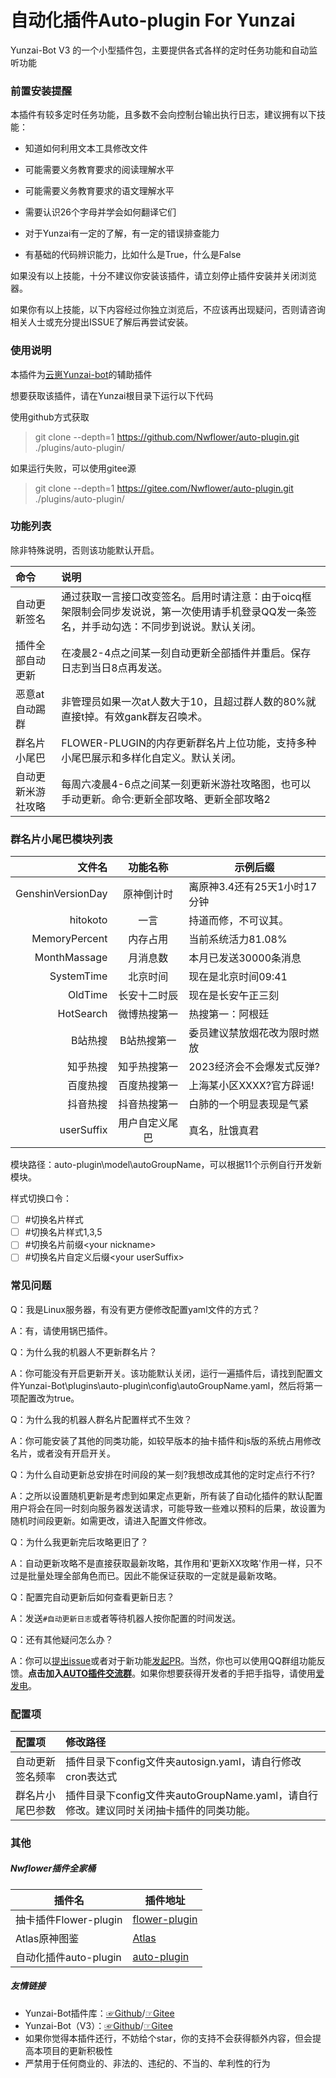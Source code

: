 # 自动化插件Auto-plugin For Yunzai

Yunzai-Bot V3 的一个小型插件包，主要提供各式各样的定时任务功能和自动监听功能

### 前置安装提醒

本插件有较多定时任务功能，且多数不会向控制台输出执行日志，建议拥有以下技能：

* 知道如何利用文本工具修改文件

* 可能需要义务教育要求的阅读理解水平
* 可能需要义务教育要求的语文理解水平
* 需要认识26个字母并学会如何翻译它们
* 对于Yunzai有一定的了解，有一定的错误排查能力
* 有基础的代码辨识能力，比如什么是True，什么是False

如果没有以上技能，十分不建议你安装该插件，请立刻停止插件安装并关闭浏览器。

如果你有以上技能，以下内容经过你独立浏览后，不应该再出现疑问，否则请咨询相关人士或充分提出ISSUE了解后再尝试安装。

### 使用说明

本插件为[云崽Yunzai-bot](https://gitee.com/Le-niao/Yunzai-Bot)的辅助插件

想要获取该插件，请在Yunzai根目录下运行以下代码

使用github方式获取

> git clone --depth=1 https://github.com/Nwflower/auto-plugin.git ./plugins/auto-plugin/

如果运行失败，可以使用gitee源
> git clone --depth=1 https://gitee.com/Nwflower/auto-plugin.git ./plugins/auto-plugin/

### 功能列表

除非特殊说明，否则该功能默认开启。

| 命令               | 说明                                                         |
| :----------------- | :----------------------------------------------------------- |
| 自动更新签名       | 通过获取一言接口改变签名。启用时请注意：由于oicq框架限制会同步发说说，第一次使用请手机登录QQ发一条签名，并手动勾选：不同步到说说。默认关闭。 |
| 插件全部自动更新   | 在凌晨2-4点之间某一刻自动更新全部插件并重启。保存日志到当日8点再发送。 |
| 恶意at自动踢群     | 非管理员如果一次at人数大于10，且超过群人数的80%就直接t掉。有效gank群友召唤术。 |
| 群名片小尾巴       | FLOWER-PLUGIN的内存更新群名片上位功能，支持多种小尾巴展示和多样化自定义。默认关闭。 |
| 自动更新米游社攻略 | 每周六凌晨4-6点之间某一刻更新米游社攻略图，也可以手动更新。命令:更新全部攻略、更新全部攻略2 |

### 群名片小尾巴模块列表

|            文件名 |   功能名称   | 示例后缀                      |
| ----------------: | :----------: | ----------------------------- |
| GenshinVersionDay |  原神倒计时  | 离原神3.4还有25天1小时17分钟  |
|          hitokoto |     一言     | 持道而修，不可议其。          |
|     MemoryPercent |   内存占用   | 当前系统活力81.08%            |
|      MonthMassage |   月消息数   | 本月已发送30000条消息         |
|        SystemTime |   北京时间   | 现在是北京时间09:41           |
|           OldTime | 长安十二时辰 | 现在是长安午正三刻            |
|         HotSearch | 微博热搜第一 | 热搜第一：阿根廷              |
|           B站热搜 | B站热搜第一  | 委员建议禁放烟花改为限时燃放  |
|          知乎热搜 | 知乎热搜第一 | 2023经济会不会爆发式反弹?     |
|          百度热搜 | 百度热搜第一 | 上海某小区XXXX?官方辟谣! |
|          抖音热搜 | 抖音热搜第一 | 白肺的一个明显表现是气紧      |
|       userSuffix | 用户自定义尾巴 | 真名，肚饿真君              |

模块路径：auto-plugin\model\autoGroupName，可以根据11个示例自行开发新模块。

样式切换口令：

- [ ] #切换名片样式
- [ ] #切换名片样式1,3,5
- [ ] #切换名片前缀\<your nickname\>
- [ ] #切换名片自定义后缀\<your userSuffix\>

### 常见问题

Q：我是Linux服务器，有没有更方便修改配置yaml文件的方式？

A：有，请使用锅巴插件。

Q：为什么我的机器人不更新群名片？

A：你可能没有开启更新开关。该功能默认关闭，运行一遍插件后，请找到配置文件Yunzai-Bot\plugins\auto-plugin\config\autoGroupName.yaml，然后将第一项配置改为true。

Q：为什么我的机器人群名片配置样式不生效？

A：你可能安装了其他的同类功能，如较早版本的抽卡插件和js版的系统占用修改名片，或者没有开启开关。

Q：为什么自动更新总安排在时间段的某一刻?我想改成其他的定时定点行不行?

A：之所以设置随机更新是考虑到如果定点更新，所有装了自动化插件的默认配置用户将会在同一时刻向服务器发送请求，可能导致一些难以预料的后果，故设置为随机时间段更新。如需更改，请进入配置文件修改。

Q：为什么我更新完后攻略更旧了？

A：自动更新攻略不是直接获取最新攻略，其作用和'更新XX攻略'作用一样，只不过是批量处理全部角色而已。因此不能保证获取的一定就是最新攻略。

Q：配置完自动更新后如何查看更新日志？

A：发送`#自动更新日志`或者等待机器人按你配置的时间发送。

Q：还有其他疑问怎么办？

A：你可以[提出issue](https://github.com/Nwflower/auto-plugin/issues)或者对于新功能[发起PR](https://github.com/Nwflower/auto-plugin/pulls)。当然，你也可以使用QQ群组功能反馈。**点击加入[AUTO插件交流群](https://qm.qq.com/cgi-bin/qm/qr?k=XOTZhBWpv68F1sfsMIzKJpg28NBPKJgg&jump_from=webapi&authKey=/XagQoLiUhOi+t67MCkWOSRLlXe+ywVmrkCHdoD3CjwqNzAUYspTrqYklkwb3W0R)**。如果你想要获得开发者的手把手指导，请使用[爱发电](https://afdian.net/a/Nwflower)。

### 配置项

| 配置项           | 修改路径                                                     |
| :--------------- | :----------------------------------------------------------- |
| 自动更新签名频率 | 插件目录下config文件夹autosign.yaml，请自行修改cron表达式    |
| 群名片小尾巴参数 | 插件目录下config文件夹autoGroupName.yaml，请自行修改。建议同时关闭抽卡插件的同类功能。 |

### 其他

##### Nwflower插件全家桶

| 插件名                | 插件地址                                                  |
| --------------------- | --------------------------------------------------------- |
| 抽卡插件Flower-plugin | [flower-plugin](https://gitee.com/Nwflower/flower-plugin) |
| Atlas原神图鉴         | [Atlas](https://gitee.com/Nwflower/atlas)                 |
| 自动化插件auto-plugin | [auto-plugin](https://gitee.com/Nwflower/auto-plugin)     |

##### 友情链接

* Yunzai-Bot插件库：[☞Github](https://github.com/yhArcadia/Yunzai-Bot-plugins-index)/[☞Gitee](https://gitee.com/yhArcadia/Yunzai-Bot-plugins-index)
* Yunzai-Bot（V3）：[☞Github](https://github.com/Le-niao/Yunzai-Bot)/[☞Gitee](https://gitee.com/Le-niao/Yunzai-Bot) 
* 如果你觉得本插件还行，不妨给个star，你的支持不会获得额外内容，但会提高本项目的更新积极性
* 严禁用于任何商业的、非法的、违纪的、不当的、牟利性的行为
